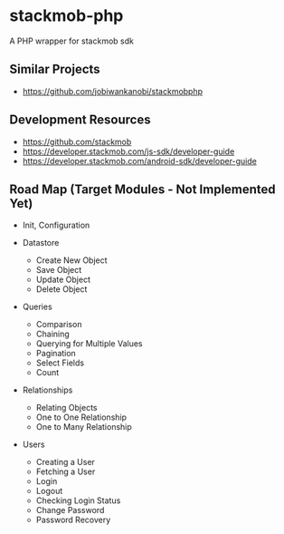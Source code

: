 stackmob-php
============

A PHP wrapper for stackmob sdk

Similar Projects
----------------

* https://github.com/jobiwankanobi/stackmobphp

Development Resources
---------------------

* https://github.com/stackmob
* https://developer.stackmob.com/js-sdk/developer-guide
* https://developer.stackmob.com/android-sdk/developer-guide

Road Map (Target Modules - Not Implemented Yet)
-------------------------

* Init, Configuration

* Datastore
	* Create New Object
	* Save Object
	* Update Object
	* Delete Object

* Queries
	* Comparison
	* Chaining
	* Querying for Multiple Values
	* Pagination
	* Select Fields
	* Count

* Relationships
	* Relating Objects
	* One to One Relationship
	* One to Many Relationship

* Users
	* Creating a User
	* Fetching a User
	* Login
	* Logout
	* Checking Login Status
	* Change Password
	* Password Recovery